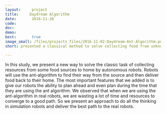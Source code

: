 ```yaml
---
layout:     project
title:     Daydream Algorithm
date:       2016-11-28
code:
doc:
demo:
best:       true
image_small: /files/projects_files/2016-11-02-Daydream-Ant-Algorithm.png
short: presented a classical method to solve collecting food from unknown sources.

---
```

In this study, we present a new way to solve the classic task of collecting resources from some food sources to home by autonomous robots. Robots will use the ant-algorithm to find their way from the source and then deliver food back to their home. The most important features that we added is to give our robots the ability to plan ahead and even plan during the time that they are using the ant algorithm.  We observed that when we are using the ant-algorithm in real robots, we are wasting a lot of time and resources to converge to a good path. So we present an approach to do all the thinking in simulation robots and deliver the best path to the real robots.
